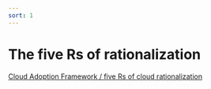 ```yaml
---
sort: 1
---
```


# The five Rs of rationalization

[Cloud Adoption Framework / five Rs of cloud rationalization ](https://learn.microsoft.com/en-us/azure/cloud-adoption-framework/digital-estate/5-rs-of-rationalization)